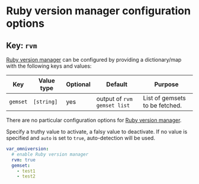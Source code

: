 # Ruby version manager configuration options

## Key: `rvm`


[Ruby version manager](https://rvm.io) can be configured by providing a dictionary/map with the following keys and values:

| Key      | Value type           | Optional | Default                     | Purpose                        |
|----------|----------------------|----------|-----------------------------|--------------------------------|
| `gemset` | `[string]`           | yes      | output of `rvm gemset list` | List of gemsets to be fetched. |

There are no particular configuration options for [Ruby version manager](https://rvm.io).

Specify a truthy value to activate, a falsy value to deactivate. If no value is
specified and `auto` is set to `true`, auto-detection will be used.

```yaml
var_omniversion:
  # enable Ruby version manager
  rvm: true
  gemset:
    - test1
    - test2
```
